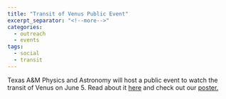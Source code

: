 ```yaml
---
title: "Transit of Venus Public Event"
excerpt_separator: "<!--more-->"
categories:
  - outreach
  - events
tags:
  - social
  - transit
---
```

Texas A&M Physics and Astronomy will host a public event to watch the transit of Venus on June 5. Read about it [here](http://www.science.tamu.edu/articles/905) and check out our [poster.](/assets/posts/TransitofVenus_lowres.pdf)
